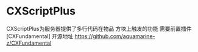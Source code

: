 # CXScriptPlus
CXScriptPlus为服务器提供了多行代码在物品 方块上触发的功能
需要前置插件[CXFundamental]  开源地址 https://github.com/aquamarine-z/CXFundamental
